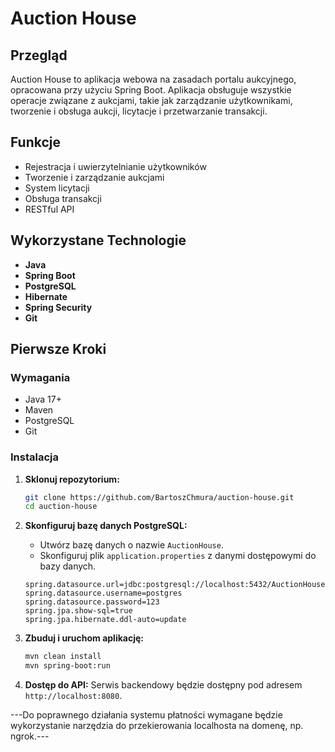 # Auction House

## Przegląd
Auction House to aplikacja webowa na zasadach portalu aukcyjnego, opracowana przy użyciu Spring Boot. Aplikacja obsługuje wszystkie operacje związane z aukcjami, takie jak zarządzanie użytkownikami, tworzenie i obsługa aukcji, licytacje i przetwarzanie transakcji. 

## Funkcje
- Rejestracja i uwierzytelnianie użytkowników
- Tworzenie i zarządzanie aukcjami
- System licytacji
- Obsługa transakcji
- RESTful API

## Wykorzystane Technologie
- **Java**
- **Spring Boot**
- **PostgreSQL**
- **Hibernate**
- **Spring Security**
- **Git**

## Pierwsze Kroki

### Wymagania
- Java 17+
- Maven
- PostgreSQL
- Git

### Instalacja

1. **Sklonuj repozytorium:**
    ```bash
    git clone https://github.com/BartoszChmura/auction-house.git
    cd auction-house
    ```

2. **Skonfiguruj bazę danych PostgreSQL:**
    - Utwórz bazę danych o nazwie `AuctionHouse`.
    - Skonfiguruj plik `application.properties` z danymi dostępowymi do bazy danych.
    ```properties
    spring.datasource.url=jdbc:postgresql://localhost:5432/AuctionHouse
    spring.datasource.username=postgres
    spring.datasource.password=123
    spring.jpa.show-sql=true
    spring.jpa.hibernate.ddl-auto=update
    ```

3. **Zbuduj i uruchom aplikację:**
    ```bash
    mvn clean install
    mvn spring-boot:run
    ```

4. **Dostęp do API:**
    Serwis backendowy będzie dostępny pod adresem `http://localhost:8080`.

---Do poprawnego działania systemu płatności wymagane będzie wykorzystanie narzędzia do przekierowania localhosta na domenę, np. ngrok.---

